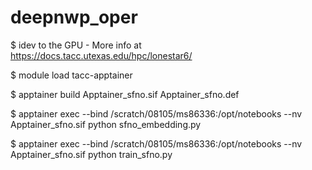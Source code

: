 # deepnwp_oper

$ idev to the GPU - More info at https://docs.tacc.utexas.edu/hpc/lonestar6/

$ module load tacc-apptainer

$ apptainer build Apptainer_sfno.sif Apptainer_sfno.def

$ apptainer exec --bind /scratch/08105/ms86336:/opt/notebooks --nv Apptainer_sfno.sif  python sfno_embedding.py

$ apptainer exec --bind /scratch/08105/ms86336:/opt/notebooks --nv Apptainer_sfno.sif  python train_sfno.py
